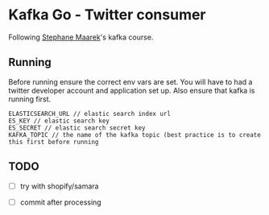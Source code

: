 # Kafka Go - Twitter consumer
Following [Stephane Maarek](https://twitter.com/stephanemaarek?lang=en)'s kafka course.

## Running
Before running ensure the correct env vars are set. You will have to had a twitter developer account and application set up. Also ensure that kafka is running first.
```
ELASTICSEARCH_URL // elastic search index url
ES_KEY // elastic search key
ES_SECRET // elastic search secret key
KAFKA_TOPIC // the name of the kafka topic (best practice is to create this first before running
```

## TODO 
- [ ] try with shopify/samara
- [ ] commit after processing 

